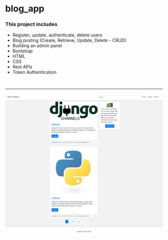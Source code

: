 # blog_app

<h3>This project includes</h3>
<ul>
<li>Register, update, authenticate, delete users</li>
<li>Blog posting (Create, Retrieve, Update, Delete - CRUD)</li>
<li>Building an admin panel</li>
<li>Bootstrap</li>
<li>HTML</li>
<li>CSS</li>
<li>Rest APIs </li>
<li>Token Authentication</li>
</ul>
<br>
<hr>
<img src="Screenshot_2020-07-13 Document.png">

